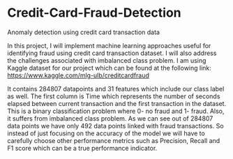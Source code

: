 # Credit-Card-Fraud-Detection
Anomaly detection using credit card transaction data

In this project, I will implement machine learning approaches useful for identifying fraud using credit card transaction dataset. I will also address the challenges associated with imbalanced class problem. 
I am using Kaggle dataset for our project which can be found at the following link:
https://www.kaggle.com/mlg-ulb/creditcardfraud

It contains 284807 datapoints and 31 features which include our class label as well. The first column is Time which represents the number of seconds elapsed between current transaction and the first transaction in the dataset. This is a binary classification problem where 0- no fraud and 1- fraud. Also, it suffers from imbalanced class problem. As we can see out of 284807 data points we have only 492 data points linked with fraud transactions. So instead of just focusing on the accuracy of the model we will have to carefully choose other performance metrics such as Precision, Recall and F1 score which can be a true performance indicator.
